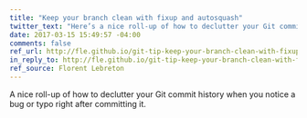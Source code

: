 ```yaml
---
title: "Keep your branch clean with fixup and autosquash"
twitter_text: "Here’s a nice roll-up of how to declutter your Git commit history when  you notice a bug or typo right after committing it"
date: 2017-03-15 15:49:57 -04:00
comments: false
ref_url: http://fle.github.io/git-tip-keep-your-branch-clean-with-fixup-and-autosquash.html
in_reply_to: http://fle.github.io/git-tip-keep-your-branch-clean-with-fixup-and-autosquash.html
ref_source: Florent Lebreton
---
```


A nice roll-up of how to declutter your Git commit history when  you notice a bug or typo right after committing it.